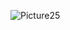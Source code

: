 ![Picture25](https://github.com/antrinh1307/Python-Challenge-1/assets/152482228/aa63e5b9-f509-473e-b9aa-1ebfccd9eaa9)

